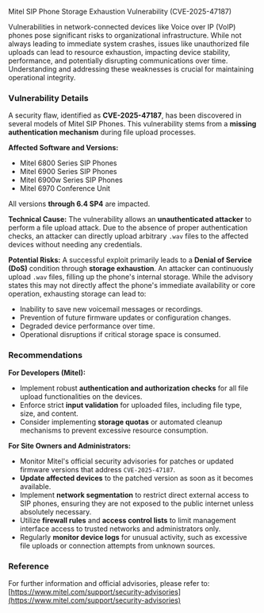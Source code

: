 Mitel SIP Phone Storage Exhaustion Vulnerability (CVE-2025-47187)

Vulnerabilities in network-connected devices like Voice over IP (VoIP) phones pose significant risks to organizational infrastructure. While not always leading to immediate system crashes, issues like unauthorized file uploads can lead to resource exhaustion, impacting device stability, performance, and potentially disrupting communications over time. Understanding and addressing these weaknesses is crucial for maintaining operational integrity.

### Vulnerability Details

A security flaw, identified as **CVE-2025-47187**, has been discovered in several models of Mitel SIP Phones. This vulnerability stems from a **missing authentication mechanism** during file upload processes.

**Affected Software and Versions:**

*   Mitel 6800 Series SIP Phones
*   Mitel 6900 Series SIP Phones
*   Mitel 6900w Series SIP Phones
*   Mitel 6970 Conference Unit

All versions **through 6.4 SP4** are impacted.

**Technical Cause:**
The vulnerability allows an **unauthenticated attacker** to perform a file upload attack. Due to the absence of proper authentication checks, an attacker can directly upload arbitrary `.wav` files to the affected devices without needing any credentials.

**Potential Risks:**
A successful exploit primarily leads to a **Denial of Service (DoS)** condition through **storage exhaustion**. An attacker can continuously upload `.wav` files, filling up the phone's internal storage. While the advisory states this may not directly affect the phone's immediate availability or core operation, exhausting storage can lead to:

*   Inability to save new voicemail messages or recordings.
*   Prevention of future firmware updates or configuration changes.
*   Degraded device performance over time.
*   Operational disruptions if critical storage space is consumed.

### Recommendations

**For Developers (Mitel):**
*   Implement robust **authentication and authorization checks** for all file upload functionalities on the devices.
*   Enforce strict **input validation** for uploaded files, including file type, size, and content.
*   Consider implementing **storage quotas** or automated cleanup mechanisms to prevent excessive resource consumption.

**For Site Owners and Administrators:**
*   Monitor Mitel's official security advisories for patches or updated firmware versions that address `CVE-2025-47187`.
*   **Update affected devices** to the patched version as soon as it becomes available.
*   Implement **network segmentation** to restrict direct external access to SIP phones, ensuring they are not exposed to the public internet unless absolutely necessary.
*   Utilize **firewall rules** and **access control lists** to limit management interface access to trusted networks and administrators only.
*   Regularly **monitor device logs** for unusual activity, such as excessive file uploads or connection attempts from unknown sources.

### Reference

For further information and official advisories, please refer to:
[https://www.mitel.com/support/security-advisories](https://www.mitel.com/support/security-advisories)